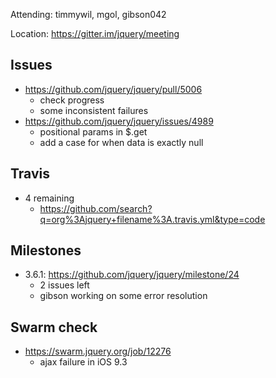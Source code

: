 Attending: timmywil, mgol, gibson042

Location: https://gitter.im/jquery/meeting

## Issues
* https://github.com/jquery/jquery/pull/5006
	- check progress
	- some inconsistent failures
* https://github.com/jquery/jquery/issues/4989 
	- positional params in $.get
	- add a case for when data is exactly null

## Travis
* 4 remaining
	- https://github.com/search?q=org%3Ajquery+filename%3A.travis.yml&type=code 

## Milestones
* 3.6.1: https://github.com/jquery/jquery/milestone/24
	- 2 issues left
	- gibson working on some error resolution

## Swarm check
* https://swarm.jquery.org/job/12276 
	- ajax failure in iOS 9.3
